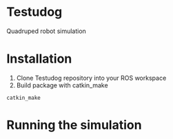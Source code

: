 # Testudog
Quadruped robot simulation 

# Installation
1. Clone Testudog repository into your ROS workspace
2. Build package with catkin_make
```
catkin_make
```

# Running the simulation


